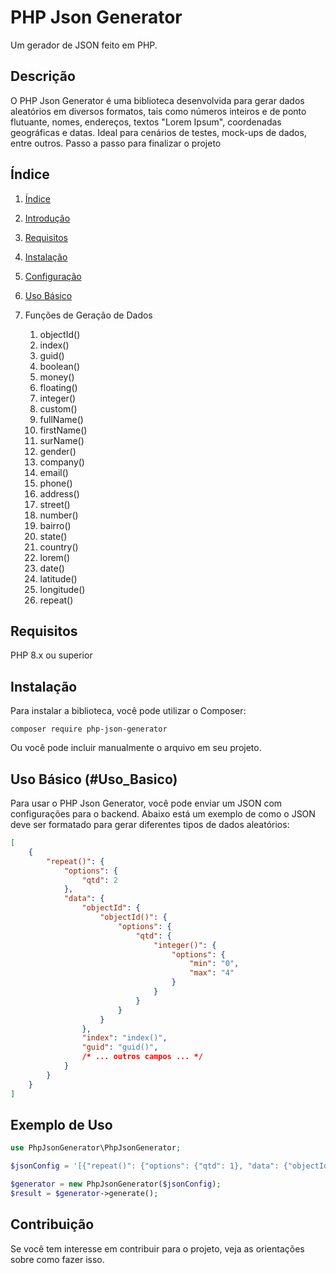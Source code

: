 # PHP Json Generator
Um gerador de JSON feito em PHP.

## Descrição
O PHP Json Generator é uma biblioteca desenvolvida para gerar dados aleatórios em diversos formatos, tais como números inteiros e de ponto flutuante, nomes, endereços, textos "Lorem Ipsum", coordenadas geográficas e datas. Ideal para cenários de testes, mock-ups de dados, entre outros.
Passo a passo para finalizar o projeto

## Índice
1. [Índice](#Índice)
2. [Introdução](#Introdução)
3. [Requisitos](#Requisitos)

4. [Instalação](#Instalação)

5. [Configuração](#Configuração)
6. [Uso Básico](#Uso_Basico)
7. Funções de Geração de Dados
   1. objectId()
   2. index()
   3. guid()
   4. boolean()
   5. money()
   6. floating()
   7. integer()
   8. custom()
   9. fullName()
   10. firstName()
   11. surName()
   12. gender()
   13. company()
   14. email()
   15. phone()
   16. address()
   17. street()
   18. number()
   19. bairro()
   20. state()
   21. country()
   22. lorem()
   23. date()
   24. latitude()
   25. longitude()
   26. repeat()

## Requisitos
PHP 8.x ou superior

## Instalação
Para instalar a biblioteca, você pode utilizar o Composer:
```
composer require php-json-generator
```
Ou você pode incluir manualmente o arquivo em seu projeto.

## Uso Básico (#Uso_Basico)
Para usar o PHP Json Generator, você pode enviar um JSON com configurações para o backend. Abaixo está um exemplo de como o JSON deve ser formatado para gerar diferentes tipos de dados aleatórios:
```JSON
[
    {
        "repeat()": {
            "options": {
                "qtd": 2
            },
            "data": {
                "objectId": {
                    "objectId()": {
                        "options": {
                            "qtd": {
                                "integer()": {
                                    "options": {
                                        "min": "0",
                                        "max": "4"
                                    }
                                }
                            }
                        }
                    }
                },
                "index": "index()",
                "guid": "guid()",
                /* ... outros campos ... */
            }
        }
    }
]
```

## Exemplo de Uso
```PHP
use PhpJsonGenerator\PhpJsonGenerator;

$jsonConfig = '[{"repeat()": {"options": {"qtd": 1}, "data": {"objectId": {"objectId()": {"options": {"qtd": {"integer()": {"options": {"min": "0", "max": "4"}}}}}}}, "index1": "index()", "guid": "guid()"}}]';

$generator = new PhpJsonGenerator($jsonConfig);
$result = $generator->generate();
```

## Contribuição
Se você tem interesse em contribuir para o projeto, veja as orientações sobre como fazer isso.